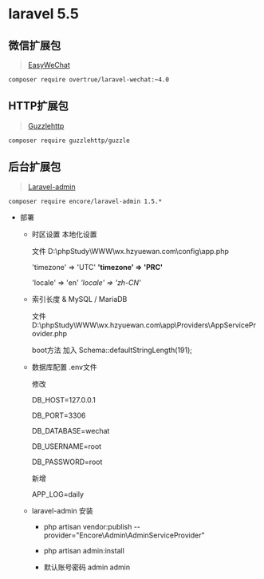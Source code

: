 # laravel 5.5


## 微信扩展包

> [EasyWeChat](https://github.com/overtrue/laravel-wechat)

    composer require overtrue/laravel-wechat:~4.0

## HTTP扩展包

> [Guzzlehttp](https://github.com/guzzle/guzzle)

    composer require guzzlehttp/guzzle

## 后台扩展包

> [Laravel-admin](http://laravel-admin.org/docs/#/zh/installation)

    composer require encore/laravel-admin 1.5.*

* 部署

    * 时区设置 本地化设置

        文件 D:\phpStudy\WWW\wx.hzyuewan.com\config\app.php

        'timezone' => 'UTC' **'timezone' => 'PRC'**

        'locale' => 'en' *'locale' => 'zh-CN'*

    * 索引长度 & MySQL / MariaDB

        文件 D:\phpStudy\WWW\wx.hzyuewan.com\app\Providers\AppServiceProvider.php

        boot方法 加入 Schema::defaultStringLength(191);

    * 数据库配置 .env文件

        修改

        DB_HOST=127.0.0.1

        DB_PORT=3306

        DB_DATABASE=wechat

        DB_USERNAME=root

        DB_PASSWORD=root

        新增

        APP_LOG=daily

    * laravel-admin 安装

        * php artisan vendor:publish --provider="Encore\Admin\AdminServiceProvider"

        * php artisan admin:install

        * 默认账号密码 admin admin
